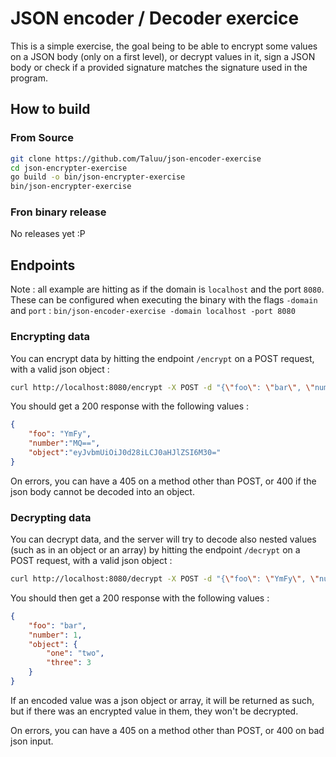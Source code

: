 JSON encoder / Decoder exercice
===============================

This is a simple exercise, the goal being to be able to encrypt some values on a
JSON body (only on a first level), or decrypt values in it, sign a JSON body or 
check if a provided signature matches the signature used in the program.

How to build
------------
### From Source

```bash
git clone https://github.com/Taluu/json-encoder-exercise
cd json-encrypter-exercise
go build -o bin/json-encrypter-exercise
bin/json-encrypter-exercise
```

### Fron binary release
No releases yet :P

Endpoints
---------
Note : all example are hitting as if the domain is `localhost` and the port
`8080`. These can be configured when executing the binary with the flags 
`-domain` and `port` : `bin/json-encoder-exercise -domain localhost -port 8080`

### Encrypting data
You can encrypt data by hitting the endpoint `/encrypt` on a POST request, with
a valid json object :

```bash
curl http://localhost:8080/encrypt -X POST -d "{\"foo\": \"bar\", \"number\": 1, \"object\": {\"one\": \"two\", \"three\": 3}}"
```

You should get a 200 response with the following values :

```json
{
    "foo": "YmFy",
    "number":"MQ==",
    "object":"eyJvbmUiOiJ0d28iLCJ0aHJlZSI6M30="
}
```

On errors, you can have a 405 on a method other than POST, or 400 if the json
body cannot be decoded into an object.

### Decrypting data
You can decrypt data, and the server will try to decode also nested values (such
as in an object or an array) by hitting the endpoint `/decrypt` on a POST request,
with a valid json object :

```bash
curl http://localhost:8080/decrypt -X POST -d "{\"foo\": \"YmFy\", \"number\": 1, \"object\": \"eyJvbmUiOiJ0d28iLCJ0aHJlZSI6M30=\"}"
```

You should then get a 200 response with the following values :

```json
{
    "foo": "bar",
    "number": 1,
    "object": {
        "one": "two",
        "three": 3
    }
}
```

If an encoded value was a json object or array, it will be returned as such, but
if there was an encrypted value in them, they won't be decrypted.

On errors, you can have a 405 on a method other than POST, or 400 on bad json
input.
